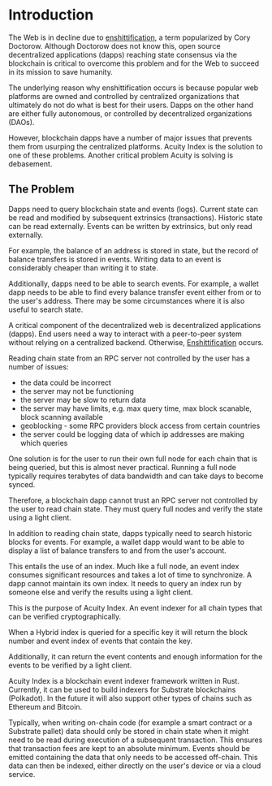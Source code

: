 # Introduction

The Web is in decline due to [enshittification](https://en.wikipedia.org/wiki/Enshittification), a term popularized by Cory Doctorow. Although Doctorow does not know this, open source decentralized applications (dapps) reaching state consensus via the blockchain is critical to overcome this problem and for the Web to succeed in its mission to save humanity.

The underlying reason why enshittification occurs is because popular web platforms are owned and controlled by centralized organizations that ultimately do not do what is best for their users. Dapps on the other hand are either fully autonomous, or controlled by decentralized organizations (DAOs).

However, blockchain dapps have a number of major issues that prevents them from usurping the centralized platforms. Acuity Index is the solution to one of these problems. Another critical problem Acuity is solving is debasement.

## The Problem

Dapps need to query blockchain state and events (logs). Current state can be read and modified by subsequent extrinsics (transactions). Historic state can be read externally. Events can be written by extrinsics, but only read externally.

For example, the balance of an address is stored in state, but the record of balance transfers is stored in events. Writing data to an event is considerably cheaper than writing it to state.

Additionally, dapps need to be able to search events. For example, a wallet dapp needs to be able to find every balance transfer event either from or to the user's address. There may be some circumstances where it is also useful to search state.

A critical component of the decentralized web is decentralized applications (dapps). End users need a way to interact with a peer-to-peer system without relying on a centralized backend. Otherwise, [Enshittification](https://en.wikipedia.org/wiki/Enshittification) occurs.

Reading chain state from an RPC server not controlled by the user has a number of issues:

* the data could be incorrect
* the server may not be functioning
* the server may be slow to return data
* the server may have limits, e.g. max query time, max block scanable, block scanning available
* geoblocking - some RPC providers block access from certain countries
* the server could be logging data of which ip addresses are making which queries

One solution is for the user to run their own full node for each chain that is being queried, but this is almost never practical. Running a full node typically requires terabytes of data bandwidth and can take days to become synced.

Therefore, a blockchain dapp cannot trust an RPC server not controlled by the user to read chain state. They must query full nodes and verify the state using a light client.

In addition to reading chain state, dapps typically need to search historic blocks for events. For example, a wallet dapp would want to be able to display a list of balance transfers to and from the user's account.

This entails the use of an index. Much like a full node, an event index consumes significant resources and takes a lot of time to synchronize. A dapp cannot maintain its own index. It needs to query an index run by someone else and verify the results using a light client.

This is the purpose of Acuity Index. An event indexer for all chain types that can be verified cryptographically.

When a Hybrid index is queried for a specific key it will return the block number and event index of events that contain the key.

Additionally, it can return the event contents and enough information for the events to be verified by a light client. 

Acuity Index is a blockchain event indexer framework written in Rust. Currently, it can be used to build indexers for Substrate blockchains (Polkadot). In the future it will also support other types of chains such as Ethereum and Bitcoin.

Typically, when writing on-chain code (for example a smart contract or a Substrate pallet) data should only be stored in chain state when it might need to be read during execution of a subsequent transaction. This ensures that transaction fees are kept to an absolute minimum. Events should be emitted containing the data that only needs to be accessed off-chain. This data can then be indexed, either directly on the user's device or via a cloud service.

